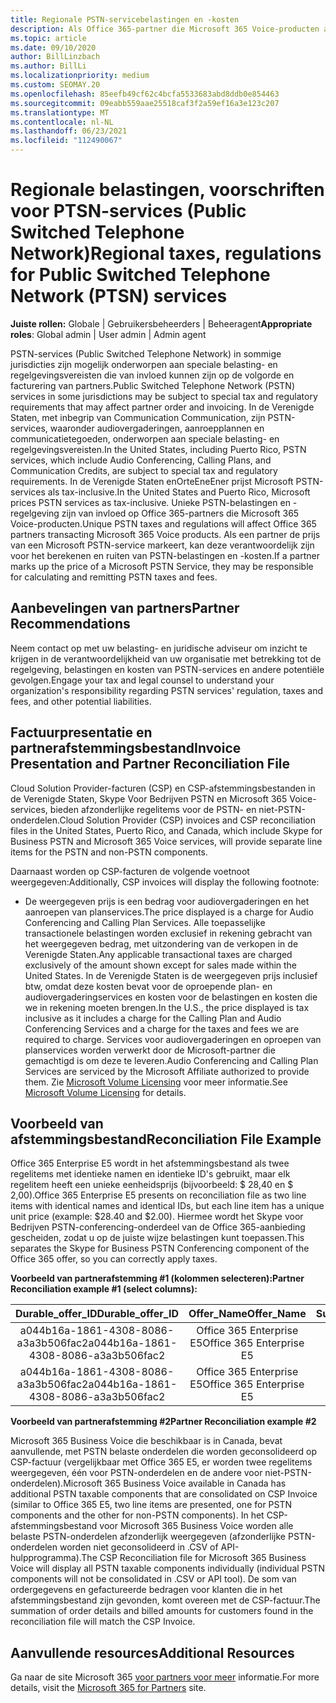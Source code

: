 ```yaml
---
title: Regionale PSTN-servicebelastingen en -kosten
description: Als Office 365-partner die Microsoft 365 Voice-producten aftransactiet, bent u mogelijk onderworpen aan regionale belastingen, kosten of wettelijke vereisten voor PSTN-services.
ms.topic: article
ms.date: 09/10/2020
author: BillLinzbach
ms.author: BillLi
ms.localizationpriority: medium
ms.custom: SEOMAY.20
ms.openlocfilehash: 85eefb49cf62c4bcfa5533683abd8ddb0e854463
ms.sourcegitcommit: 09eabb559aae25518caf3f2a59ef16a3e123c207
ms.translationtype: MT
ms.contentlocale: nl-NL
ms.lasthandoff: 06/23/2021
ms.locfileid: "112490067"
---
```

# <a name="regional-taxes-regulations-for-public-switched-telephone-network-ptsn-services"></a><span data-ttu-id="7d86c-103">Regionale belastingen, voorschriften voor PTSN-services (Public Switched Telephone Network)</span><span class="sxs-lookup"><span data-stu-id="7d86c-103">Regional taxes, regulations for Public Switched Telephone Network (PTSN) services</span></span>

<span data-ttu-id="7d86c-104">**Juiste rollen:** Globale | Gebruikersbeheerders | Beheeragent</span><span class="sxs-lookup"><span data-stu-id="7d86c-104">**Appropriate roles**: Global admin | User admin | Admin agent</span></span>

<span data-ttu-id="7d86c-105">PSTN-services (Public Switched Telephone Network) in sommige jurisdicties zijn mogelijk onderworpen aan speciale belasting- en regelgevingsvereisten die van invloed kunnen zijn op de volgorde en facturering van partners.</span><span class="sxs-lookup"><span data-stu-id="7d86c-105">Public Switched Telephone Network (PSTN) services in some jurisdictions may be subject to special tax and regulatory requirements that may affect partner order and invoicing.</span></span> <span data-ttu-id="7d86c-106">In de Verenigde Staten, met inbegrip van Communication Communication, zijn PSTN-services, waaronder audiovergaderingen, aanroepplannen en communicatietegoeden, onderworpen aan speciale belasting- en regelgevingsvereisten.</span><span class="sxs-lookup"><span data-stu-id="7d86c-106">In the United States, including Puerto Rico, PSTN services, which include Audio Conferencing, Calling Plans, and Communication Credits, are subject to special tax and regulatory requirements.</span></span> <span data-ttu-id="7d86c-107">In de Verenigde Staten enOrteEneEner prijst Microsoft PSTN-services als tax-inclusive.</span><span class="sxs-lookup"><span data-stu-id="7d86c-107">In the United States and Puerto Rico, Microsoft prices PSTN services as tax-inclusive.</span></span>  <span data-ttu-id="7d86c-108">Unieke PSTN-belastingen en -regelgeving zijn van invloed op Office 365-partners die Microsoft 365 Voice-producten.</span><span class="sxs-lookup"><span data-stu-id="7d86c-108">Unique PSTN taxes and regulations will affect Office 365 partners transacting Microsoft 365 Voice products.</span></span>  <span data-ttu-id="7d86c-109">Als een partner de prijs van een Microsoft PSTN-service markeert, kan deze verantwoordelijk zijn voor het berekenen en ruiten van PSTN-belastingen en -kosten.</span><span class="sxs-lookup"><span data-stu-id="7d86c-109">If a partner marks up the price of a Microsoft PSTN Service, they may be responsible for calculating and remitting PSTN taxes and fees.</span></span>

## <a name="partner-recommendations"></a><span data-ttu-id="7d86c-110">Aanbevelingen van partners</span><span class="sxs-lookup"><span data-stu-id="7d86c-110">Partner Recommendations</span></span>

<span data-ttu-id="7d86c-111">Neem contact op met uw belasting- en juridische adviseur om inzicht te krijgen in de verantwoordelijkheid van uw organisatie met betrekking tot de regelgeving, belastingen en kosten van PSTN-services en andere potentiële gevolgen.</span><span class="sxs-lookup"><span data-stu-id="7d86c-111">Engage your tax and legal counsel to understand your organization's responsibility regarding PSTN services' regulation, taxes and fees, and other potential liabilities.</span></span>

## <a name="invoice-presentation-and-partner-reconciliation-file"></a><span data-ttu-id="7d86c-112">Factuurpresentatie en partnerafstemmingsbestand</span><span class="sxs-lookup"><span data-stu-id="7d86c-112">Invoice Presentation and Partner Reconciliation File</span></span>

<span data-ttu-id="7d86c-113">Cloud Solution Provider-facturen (CSP) en CSP-afstemmingsbestanden in de Verenigde Staten, Skype Voor Bedrijven PSTN en Microsoft 365 Voice-services, bieden afzonderlijke regelitems voor de PSTN- en niet-PSTN-onderdelen.</span><span class="sxs-lookup"><span data-stu-id="7d86c-113">Cloud Solution Provider (CSP) invoices and CSP reconciliation files in the United States, Puerto Rico, and Canada, which include Skype for Business PSTN and Microsoft 365 Voice services, will provide separate line items for the PSTN and non-PSTN components.</span></span>

<span data-ttu-id="7d86c-114">Daarnaast worden op CSP-facturen de volgende voetnoot weergegeven:</span><span class="sxs-lookup"><span data-stu-id="7d86c-114">Additionally, CSP invoices will display the following footnote:</span></span>

* <span data-ttu-id="7d86c-115">De weergegeven prijs is een bedrag voor audiovergaderingen en het aanroepen van planservices.</span><span class="sxs-lookup"><span data-stu-id="7d86c-115">The price displayed is a charge for Audio Conferencing and Calling Plan Services.</span></span>  <span data-ttu-id="7d86c-116">Alle toepasselijke transactionele belastingen worden exclusief in rekening gebracht van het weergegeven bedrag, met uitzondering van de verkopen in de Verenigde Staten.</span><span class="sxs-lookup"><span data-stu-id="7d86c-116">Any applicable transactional taxes are charged exclusively of the amount shown except for sales made within the United States.</span></span>  <span data-ttu-id="7d86c-117">In de Verenigde Staten is de weergegeven prijs inclusief btw, omdat deze kosten bevat voor de oproepende plan- en audiovergaderingservices en kosten voor de belastingen en kosten die we in rekening moeten brengen.</span><span class="sxs-lookup"><span data-stu-id="7d86c-117">In the U.S., the price displayed is tax inclusive as it includes a charge for the Calling Plan and Audio Conferencing Services and a charge for the taxes and fees we are required to charge.</span></span>  <span data-ttu-id="7d86c-118">Services voor audiovergaderingen en oproepen van planservices worden verwerkt door de Microsoft-partner die gemachtigd is om deze te leveren.</span><span class="sxs-lookup"><span data-stu-id="7d86c-118">Audio Conferencing and Calling Plan Services are serviced by the Microsoft Affiliate authorized to provide them.</span></span>  <span data-ttu-id="7d86c-119">Zie [Microsoft Volume Licensing](https://go.microsoft.com/fwlink/?LinkId=690247) voor meer informatie.</span><span class="sxs-lookup"><span data-stu-id="7d86c-119">See [Microsoft Volume Licensing](https://go.microsoft.com/fwlink/?LinkId=690247) for details.</span></span>

## <a name="reconciliation-file-example"></a><span data-ttu-id="7d86c-120">Voorbeeld van afstemmingsbestand</span><span class="sxs-lookup"><span data-stu-id="7d86c-120">Reconciliation File Example</span></span>

<span data-ttu-id="7d86c-121">Office 365 Enterprise E5 wordt in het afstemmingsbestand als twee regelitems met identieke namen en identieke ID's gebruikt, maar elk regelitem heeft een unieke eenheidsprijs (bijvoorbeeld: $ 28,40 en $ 2,00).</span><span class="sxs-lookup"><span data-stu-id="7d86c-121">Office 365 Enterprise E5 presents on reconciliation file as two line items with identical names and identical IDs, but each line item has a unique unit price (example: $28.40 and $2.00).</span></span> <span data-ttu-id="7d86c-122">Hiermee wordt het Skype voor Bedrijven PSTN-conferencing-onderdeel van de Office 365-aanbieding gescheiden, zodat u op de juiste wijze belastingen kunt toepassen.</span><span class="sxs-lookup"><span data-stu-id="7d86c-122">This separates the Skype for Business PSTN Conferencing component of the Office 365 offer, so you can correctly apply taxes.</span></span>

<span data-ttu-id="7d86c-123">**Voorbeeld van partnerafstemming #1 (kolommen selecteren):**</span><span class="sxs-lookup"><span data-stu-id="7d86c-123">**Partner Reconciliation example #1 (select columns):**</span></span>

|<span data-ttu-id="7d86c-124">**Durable_offer_ID**</span><span class="sxs-lookup"><span data-stu-id="7d86c-124">**Durable_offer_ID**</span></span>|<span data-ttu-id="7d86c-125">**Offer_Name**</span><span class="sxs-lookup"><span data-stu-id="7d86c-125">**Offer_Name**</span></span>|<span data-ttu-id="7d86c-126">**Subscription_Start_Date**</span><span class="sxs-lookup"><span data-stu-id="7d86c-126">**Subscription_Start_Date**</span></span>|<span data-ttu-id="7d86c-127">**Subscription_End_Date**</span><span class="sxs-lookup"><span data-stu-id="7d86c-127">**Subscription_End_Date**</span></span>|<span data-ttu-id="7d86c-128">**Charge_Start_Date**</span><span class="sxs-lookup"><span data-stu-id="7d86c-128">**Charge_Start_Date**</span></span>|<span data-ttu-id="7d86c-129">**Charge_End_Date**</span><span class="sxs-lookup"><span data-stu-id="7d86c-129">**Charge_End_Date**</span></span>|<span data-ttu-id="7d86c-130">**Charge_Type**</span><span class="sxs-lookup"><span data-stu-id="7d86c-130">**Charge_Type**</span></span>|<span data-ttu-id="7d86c-131">**Unit_Price**</span><span class="sxs-lookup"><span data-stu-id="7d86c-131">**Unit_Price**</span></span>|
|:----:|:----:|:----:|:----:|:----:|:----:|:----:|:----:|
|<span data-ttu-id="7d86c-132">a044b16a-1861-4308-8086-a3a3b506fac2</span><span class="sxs-lookup"><span data-stu-id="7d86c-132">a044b16a-1861-4308-8086-a3a3b506fac2</span></span>   |<span data-ttu-id="7d86c-133">Office 365 Enterprise E5</span><span class="sxs-lookup"><span data-stu-id="7d86c-133">Office 365 Enterprise E5</span></span>   |<span data-ttu-id="7d86c-134">8/10/2019 0:00</span><span class="sxs-lookup"><span data-stu-id="7d86c-134">8/10/2019 0:00</span></span>   |<span data-ttu-id="7d86c-135">8/11/2019 0:00</span><span class="sxs-lookup"><span data-stu-id="7d86c-135">8/11/2019 0:00</span></span>   |<span data-ttu-id="7d86c-136">8/11/2019 0:00</span><span class="sxs-lookup"><span data-stu-id="7d86c-136">8/11/2019 0:00</span></span>|<span data-ttu-id="7d86c-137">9/10/2019 0:00</span><span class="sxs-lookup"><span data-stu-id="7d86c-137">9/10/2019 0:00</span></span>   |<span data-ttu-id="7d86c-138">Cycluskosten</span><span class="sxs-lookup"><span data-stu-id="7d86c-138">Cycle fee</span></span>   |<span data-ttu-id="7d86c-139">28.40</span><span class="sxs-lookup"><span data-stu-id="7d86c-139">28.40</span></span>   |
|<span data-ttu-id="7d86c-140">a044b16a-1861-4308-8086-a3a3b506fac2</span><span class="sxs-lookup"><span data-stu-id="7d86c-140">a044b16a-1861-4308-8086-a3a3b506fac2</span></span>   |<span data-ttu-id="7d86c-141">Office 365 Enterprise E5</span><span class="sxs-lookup"><span data-stu-id="7d86c-141">Office 365 Enterprise E5</span></span>   |<span data-ttu-id="7d86c-142">8/10/2019 0:00</span><span class="sxs-lookup"><span data-stu-id="7d86c-142">8/10/2019 0:00</span></span>   |<span data-ttu-id="7d86c-143">8/11/2019 0:00</span><span class="sxs-lookup"><span data-stu-id="7d86c-143">8/11/2019 0:00</span></span>   |<span data-ttu-id="7d86c-144">8/11/2019 0:00</span><span class="sxs-lookup"><span data-stu-id="7d86c-144">8/11/2019 0:00</span></span>   |<span data-ttu-id="7d86c-145">9/10/2019 0:00</span><span class="sxs-lookup"><span data-stu-id="7d86c-145">9/10/2019 0:00</span></span>   |<span data-ttu-id="7d86c-146">Cycluskosten</span><span class="sxs-lookup"><span data-stu-id="7d86c-146">Cycle fee</span></span>   |<span data-ttu-id="7d86c-147">2,00</span><span class="sxs-lookup"><span data-stu-id="7d86c-147">2.00</span></span>   |

<span data-ttu-id="7d86c-148">**Voorbeeld van partnerafstemming #2**</span><span class="sxs-lookup"><span data-stu-id="7d86c-148">**Partner Reconciliation example #2**</span></span>

<span data-ttu-id="7d86c-149">Microsoft 365 Business Voice die beschikbaar is in Canada, bevat aanvullende, met PSTN belaste onderdelen die worden geconsolideerd op CSP-factuur (vergelijkbaar met Office 365 E5, er worden twee regelitems weergegeven, één voor PSTN-onderdelen en de andere voor niet-PSTN-onderdelen).</span><span class="sxs-lookup"><span data-stu-id="7d86c-149">Microsoft 365 Business Voice available in Canada has additional PSTN taxable components that are consolidated on CSP Invoice (similar to Office 365 E5, two line items are presented, one for PSTN components and the other for non-PSTN components).</span></span>  <span data-ttu-id="7d86c-150">In het CSP-afstemmingsbestand voor Microsoft 365 Business Voice worden alle belaste PSTN-onderdelen afzonderlijk weergegeven (afzonderlijke PSTN-onderdelen worden niet geconsolideerd in .CSV of API-hulpprogramma).</span><span class="sxs-lookup"><span data-stu-id="7d86c-150">The CSP Reconciliation file for Microsoft 365 Business Voice will display all PSTN taxable components individually (individual PSTN components will not be consolidated in .CSV or API tool).</span></span>  <span data-ttu-id="7d86c-151">De som van ordergegevens en gefactureerde bedragen voor klanten die in het afstemmingsbestand zijn gevonden, komt overeen met de CSP-factuur.</span><span class="sxs-lookup"><span data-stu-id="7d86c-151">The summation of order details and billed amounts for customers found in the reconciliation file will match the CSP Invoice.</span></span>

## <a name="additional-resources"></a><span data-ttu-id="7d86c-152">Aanvullende resources</span><span class="sxs-lookup"><span data-stu-id="7d86c-152">Additional Resources</span></span>
<span data-ttu-id="7d86c-153">Ga naar de site Microsoft 365 [voor partners voor meer](https://www.microsoft.com/microsoft-365/partners/) informatie.</span><span class="sxs-lookup"><span data-stu-id="7d86c-153">For more details, visit the [Microsoft 365 for Partners](https://www.microsoft.com/microsoft-365/partners/) site.</span></span>

